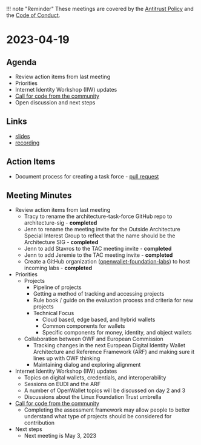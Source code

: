 !!! note "Reminder"
    These meetings are covered by the [Antitrust Policy](../governance/antitrust.md) and the [Code of Conduct](../governance/code-of-conduct.md).

# 2023-04-19

## Agenda
- Review action items from last meeting
- Priorities
- Internet Identity Workshop (IIW) updates
- [Call for code from the community](https://github.com/openwallet-foundation/project-proposals)
- Open discussion and next steps

## Links
- [slides](https://docs.google.com/presentation/d/1G2HbyYTk8KYVmZxRXjh9XUK4Eals98cewLKK710f6sE/edit?usp=sharing)
- [recording](https://zoom.us/rec/play/97S2eaTpnMdUTQmaa3pIhk2mp-fD_dHqG718BIdr_-tL-KDMXRCUt38U_c2FKym6hpsHiAARppa-fPuM.U_eefqoY4sLgSXAY)

## Action Items
- Document process for creating a task force - [pull request](https://github.com/openwallet-foundation/tac/pull/16)

## Meeting Minutes
- Review action items from last meeting
    - Tracy to rename the architecture-task-force GitHub repo to architecture-sig - **completed**
    - Jenn to rename the meeting invite for the Outside Architecture Special Interest Group to reflect that the name should be the Architecture SIG - **completed**
    - Jenn to add Stavros to the TAC meeting invite - **completed**
    - Jenn to add Jeremie to the TAC meeting invite - **completed**
    - Create a GitHub organization ([openwallet-foundation-labs](https://github.com/openwallet-foundation-labs)) to host incoming labs - **completed**
- Priorities
    - Projects
        - Pipeline of projects
        - Getting a method of tracking and accessing projects
        - Rule book / guide on the evaluation process and criteria for new projects
        - Technical Focus
            - Cloud based, edge based, and hybrid wallets
            - Common components for wallets
            - Specific components for money, identity, and object wallets
    - Collaboration between OWF and European Commission
        - Tracking changes in the next European Digital Identity Wallet Architecture and Reference Framework (ARF) and making sure it lines up with OWF thinking
        - Maintaining dialog and exploring alignment
- Internet Identity Workshop (IIW) updates
    - Topics on digital wallets, credentials, and interoperability
    - Sessions on EUDI and the ARF
    - A number of OpenWallet topics will be discussed on day 2 and 3
    - Discussions about the Linux Foundation Trust umbrella
- [Call for code from the community](https://github.com/openwallet-foundation/project-proposals)
    - Completing the assessment framework may allow people to better understand what type of projects should be considered for contribution
- Next steps
    - Next meeting is May 3, 2023
